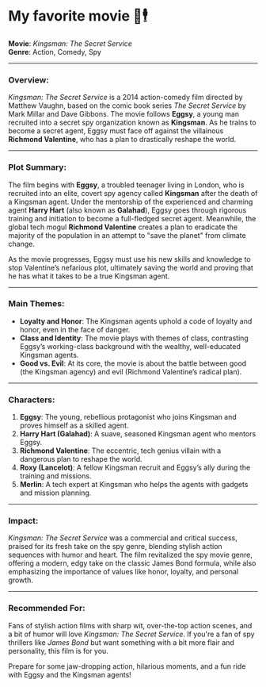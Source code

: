 # My favorite movie 🎩🕴️

**Movie**: *Kingsman: The Secret Service*  
**Genre**: Action, Comedy, Spy

---

### Overview:
*Kingsman: The Secret Service* is a 2014 action-comedy film directed by Matthew Vaughn, based on the comic book series *The Secret Service* by Mark Millar and Dave Gibbons. The movie follows **Eggsy**, a young man recruited into a secret spy organization known as **Kingsman**. As he trains to become a secret agent, Eggsy must face off against the villainous **Richmond Valentine**, who has a plan to drastically reshape the world.

---

### Plot Summary:
The film begins with **Eggsy**, a troubled teenager living in London, who is recruited into an elite, covert spy agency called **Kingsman** after the death of a Kingsman agent. Under the mentorship of the experienced and charming agent **Harry Hart** (also known as **Galahad**), Eggsy goes through rigorous training and initiation to become a full-fledged secret agent. Meanwhile, the global tech mogul **Richmond Valentine** creates a plan to eradicate the majority of the population in an attempt to "save the planet" from climate change.

As the movie progresses, Eggsy must use his new skills and knowledge to stop Valentine’s nefarious plot, ultimately saving the world and proving that he has what it takes to be a true Kingsman agent.

---

### Main Themes:
- **Loyalty and Honor**: The Kingsman agents uphold a code of loyalty and honor, even in the face of danger.
- **Class and Identity**: The movie plays with themes of class, contrasting Eggsy’s working-class background with the wealthy, well-educated Kingsman agents.
- **Good vs. Evil**: At its core, the movie is about the battle between good (the Kingsman agency) and evil (Richmond Valentine’s radical plan).

---

### Characters:
1. **Eggsy**: The young, rebellious protagonist who joins Kingsman and proves himself as a skilled agent.
2. **Harry Hart (Galahad)**: A suave, seasoned Kingsman agent who mentors Eggsy.
3. **Richmond Valentine**: The eccentric, tech genius villain with a dangerous plan to reshape the world.
4. **Roxy (Lancelot)**: A fellow Kingsman recruit and Eggsy’s ally during the training and missions.
5. **Merlin**: A tech expert at Kingsman who helps the agents with gadgets and mission planning.

---

### Impact:
*Kingsman: The Secret Service* was a commercial and critical success, praised for its fresh take on the spy genre, blending stylish action sequences with humor and heart. The film revitalized the spy movie genre, offering a modern, edgy take on the classic James Bond formula, while also emphasizing the importance of values like honor, loyalty, and personal growth.

---

### Recommended For:
Fans of stylish action films with sharp wit, over-the-top action scenes, and a bit of humor will love *Kingsman: The Secret Service*. If you're a fan of spy thrillers like *James Bond* but want something with a bit more flair and personality, this film is for you.

Prepare for some jaw-dropping action, hilarious moments, and a fun ride with Eggsy and the Kingsman agents!


